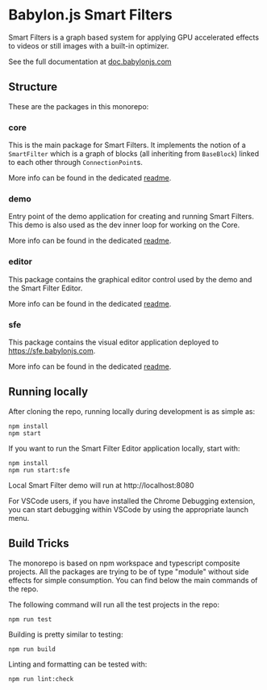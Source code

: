 # Babylon.js Smart Filters

Smart Filters is a graph based system for applying GPU accelerated effects to videos or still images with a built-in optimizer.

See the full documentation at [doc.babylonjs.com](https://doc.babylonjs.com/features/featuresDeepDive/smartFilters/)

## Structure

These are the packages in this monorepo:

### core

This is the main package for Smart Filters. It implements the notion of a `SmartFilter` which is a graph of blocks (all inheriting from `BaseBlock`) linked to each other through `ConnectionPoint`s.

More info can be found in the dedicated [readme](./packages/core/readme.md).

### demo

Entry point of the demo application for creating and running Smart Filters. This demo is also used as the dev inner loop for working on the Core.

More info can be found in the dedicated [readme](./packages/demo/readme.md).

### editor

This package contains the graphical editor control used by the demo and the Smart Filter Editor.

More info can be found in the dedicated [readme](./packages/editor/readme.md).

### sfe

This package contains the visual editor application deployed to https://sfe.babylonjs.com.

More info can be found in the dedicated [readme](./packages/sfe/readme.md).

## Running locally

After cloning the repo, running locally during development is as simple as:

```
npm install
npm start
```

If you want to run the Smart Filter Editor application locally, start with:

```
npm install
npm run start:sfe
```

Local Smart Filter demo will run at http://localhost:8080

For VSCode users, if you have installed the Chrome Debugging extension, you can start debugging within VSCode by using the appropriate launch menu.

## Build Tricks

The monorepo is based on npm workspace and typescript composite projects. All the packages are trying to be of type "module" without side effects for simple consumption. You can find below the main commands of the repo.

The following command will run all the test projects in the repo:

```
npm run test
```

Building is pretty similar to testing:

```
npm run build
```

Linting and formatting can be tested with:

```
npm run lint:check
```
